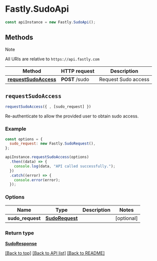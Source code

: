 # Fastly.SudoApi

```javascript
const apiInstance = new Fastly.SudoApi();
```
## Methods

> [!NOTE]
> All URIs are relative to `https://api.fastly.com`

Method | HTTP request | Description
------ | ------------ | -----------
[**requestSudoAccess**](SudoApi.md#requestSudoAccess) | **POST** /sudo | Request Sudo access


## `requestSudoAccess`

```javascript
requestSudoAccess({ , [sudo_request] })
```

Re-authenticate to allow the provided user to obtain sudo access.

### Example

```javascript
const options = {
  sudo_request: new Fastly.SudoRequest(),
};

apiInstance.requestSudoAccess(options)
  .then((data) => {
    console.log(data, "API called successfully.");
  })
  .catch((error) => {
    console.error(error);
  });
```

### Options

Name | Type | Description  | Notes
------------- | ------------- | ------------- | -------------
**sudo_request** | [**SudoRequest**](SudoRequest.md) |  | [optional]

### Return type

[**SudoResponse**](SudoResponse.md)


[[Back to top]](#) [[Back to API list]](../../README.md#endpoints)
[[Back to README]](../../README.md)
